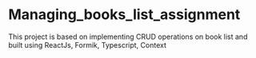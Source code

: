 # Managing_books_list_assignment
This project is based on implementing CRUD operations on book list and built using ReactJs, Formik, Typescript, Context
